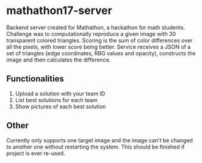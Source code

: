 # mathathon17-server
Backend server created for Mathathon, a hackathon for math students. Challenge was to computationally reproduce a given image with 30 transparent colored triangles. Scoring is the sum of color differences over all the pixels, with lower score being better. Service receives a JSON of a set of triangles (edge coordinates, RBG values and opacity), constructs the image and then calculates the difference.

## Functionalities
1) Upload a solution with your team ID
2) List best solutions for each team
3) Show pictures of each best solution

## Other
Currently only supports one target image and the image can't be changed to another one without restarting the system. This should be finished if project is ever re-used.
